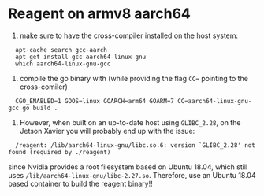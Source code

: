 
# Reagent on armv8 aarch64

1. make sure to have the cross-compiler installed on the host system:

```
  apt-cache search gcc-aarch
  apt-get install gcc-aarch64-linux-gnu 
  which aarch64-linux-gnu-gcc
```

1. compile the go binary with (while providing the flag `CC=` pointing to the cross-comiler)

```
  CGO_ENABLED=1 GOOS=linux GOARCH=arm64 GOARM=7 CC=aarch64-linux-gnu-gcc go build .
```

1. However, when built on an up-to-date host using `GLIBC_2.28`, on the Jetson Xavier you will probably end up with the issue:

```
  /reagent: /lib/aarch64-linux-gnu/libc.so.6: version `GLIBC_2.28' not found (required by ./reagent)
```

since Nvidia provides a root filesystem based on Ubuntu 18.04, which still uses
`/lib/aarch64-linux-gnu/libc-2.27.so`. Therefore, use an Ubuntu 18.04 based container to build
the reagent binary!!

